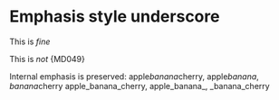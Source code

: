 # Emphasis style underscore

This is _fine_

This is *not* {MD049}

Internal emphasis is preserved:
apple*banana*cherry, apple*banana*, *banana*cherry
apple_banana_cherry, apple_banana_, _banana_cherry

<!-- markdownlint-configure-file {
  "MD037": false,
  "MD049": {
    "style": "underscore"
  }
} -->
